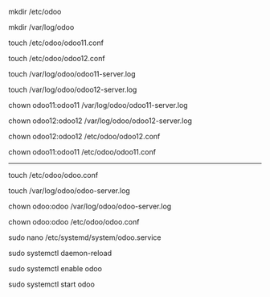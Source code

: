 
 mkdir /etc/odoo
 
 mkdir /var/log/odoo
 
 touch /etc/odoo/odoo11.conf
 
 touch /etc/odoo/odoo12.conf
 
 touch /var/log/odoo/odoo11-server.log
 
 touch /var/log/odoo/odoo12-server.log
 
 chown odoo11:odoo11 /var/log/odoo/odoo11-server.log
 
 chown odoo12:odoo12 /var/log/odoo/odoo12-server.log
 
 chown odoo12:odoo12 /etc/odoo/odoo12.conf
 
 chown odoo11:odoo11 /etc/odoo/odoo11.conf
 
 ---------------------------------------------
 
touch /etc/odoo/odoo.conf
 
touch /var/log/odoo/odoo-server.log
 
 
chown odoo:odoo /var/log/odoo/odoo-server.log
 
chown odoo:odoo /etc/odoo/odoo.conf
 
 
 sudo nano /etc/systemd/system/odoo.service
 
 sudo systemctl daemon-reload
 
 sudo systemctl enable odoo
 
 sudo systemctl start odoo
 
